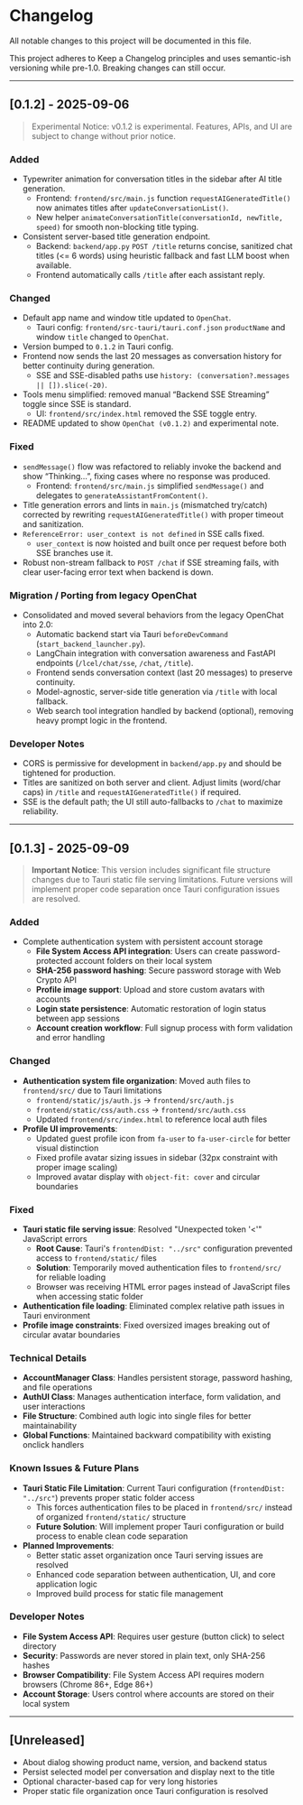 # Changelog

All notable changes to this project will be documented in this file.

This project adheres to Keep a Changelog principles and uses semantic-ish versioning while pre-1.0. Breaking changes can still occur.

---

## [0.1.2] - 2025-09-06

> Experimental Notice: v0.1.2 is experimental. Features, APIs, and UI are subject to change without prior notice.

### Added
- Typewriter animation for conversation titles in the sidebar after AI title generation.
  - Frontend: `frontend/src/main.js` function `requestAIGeneratedTitle()` now animates titles after `updateConversationList()`.
  - New helper `animateConversationTitle(conversationId, newTitle, speed)` for smooth non-blocking title typing.
- Consistent server-based title generation endpoint.
  - Backend: `backend/app.py` `POST /title` returns concise, sanitized chat titles (<= 6 words) using heuristic fallback and fast LLM boost when available.
  - Frontend automatically calls `/title` after each assistant reply.

### Changed
- Default app name and window title updated to `OpenChat`.
  - Tauri config: `frontend/src-tauri/tauri.conf.json` `productName` and window `title` changed to `OpenChat`.
- Version bumped to `0.1.2` in Tauri config.
- Frontend now sends the last 20 messages as conversation history for better continuity during generation.
  - SSE and SSE-disabled paths use `history: (conversation?.messages || []).slice(-20)`.
- Tools menu simplified: removed manual “Backend SSE Streaming” toggle since SSE is standard.
  - UI: `frontend/src/index.html` removed the SSE toggle entry.
- README updated to show `OpenChat (v0.1.2)` and experimental note.

### Fixed
- `sendMessage()` flow was refactored to reliably invoke the backend and show “Thinking…”, fixing cases where no response was produced.
  - Frontend: `frontend/src/main.js` simplified `sendMessage()` and delegates to `generateAssistantFromContent()`.
- Title generation errors and lints in `main.js` (mismatched try/catch) corrected by rewriting `requestAIGeneratedTitle()` with proper timeout and sanitization.
- `ReferenceError: user_context is not defined` in SSE calls fixed.
  - `user_context` is now hoisted and built once per request before both SSE branches use it.
- Robust non-stream fallback to `POST /chat` if SSE streaming fails, with clear user-facing error text when backend is down.

### Migration / Porting from legacy OpenChat
- Consolidated and moved several behaviors from the legacy OpenChat into 2.0:
  - Automatic backend start via Tauri `beforeDevCommand` (`start_backend_launcher.py`).
  - LangChain integration with conversation awareness and FastAPI endpoints (`/lcel/chat/sse`, `/chat`, `/title`).
  - Frontend sends conversation context (last 20 messages) to preserve continuity.
  - Model-agnostic, server-side title generation via `/title` with local fallback.
  - Web search tool integration handled by backend (optional), removing heavy prompt logic in the frontend.

### Developer Notes
- CORS is permissive for development in `backend/app.py` and should be tightened for production.
- Titles are sanitized on both server and client. Adjust limits (word/char caps) in `/title` and `requestAIGeneratedTitle()` if required.
- SSE is the default path; the UI still auto-fallbacks to `/chat` to maximize reliability.

---

## [0.1.3] - 2025-09-09

> **Important Notice**: This version includes significant file structure changes due to Tauri static file serving limitations. Future versions will implement proper code separation once Tauri configuration issues are resolved.

### Added
- Complete authentication system with persistent account storage
  - **File System Access API integration**: Users can create password-protected account folders on their local system
  - **SHA-256 password hashing**: Secure password storage with Web Crypto API
  - **Profile image support**: Upload and store custom avatars with accounts
  - **Login state persistence**: Automatic restoration of login status between app sessions
  - **Account creation workflow**: Full signup process with form validation and error handling

### Changed
- **Authentication system file organization**: Moved auth files to `frontend/src/` due to Tauri limitations
  - `frontend/static/js/auth.js` → `frontend/src/auth.js`
  - `frontend/static/css/auth.css` → `frontend/src/auth.css`
  - Updated `frontend/src/index.html` to reference local auth files
- **Profile UI improvements**: 
  - Updated guest profile icon from `fa-user` to `fa-user-circle` for better visual distinction
  - Fixed profile avatar sizing issues in sidebar (32px constraint with proper image scaling)
  - Improved avatar display with `object-fit: cover` and circular boundaries

### Fixed
- **Tauri static file serving issue**: Resolved "Unexpected token '<'" JavaScript errors
  - **Root Cause**: Tauri's `frontendDist: "../src"` configuration prevented access to `frontend/static/` files
  - **Solution**: Temporarily moved authentication files to `frontend/src/` for reliable loading
  - Browser was receiving HTML error pages instead of JavaScript files when accessing static folder
- **Authentication file loading**: Eliminated complex relative path issues in Tauri environment
- **Profile image constraints**: Fixed oversized images breaking out of circular avatar boundaries

### Technical Details
- **AccountManager Class**: Handles persistent storage, password hashing, and file operations
- **AuthUI Class**: Manages authentication interface, form validation, and user interactions
- **File Structure**: Combined auth logic into single files for better maintainability
- **Global Functions**: Maintained backward compatibility with existing onclick handlers

### Known Issues & Future Plans
- **Tauri Static File Limitation**: Current Tauri configuration (`frontendDist: "../src"`) prevents proper static folder access
  - This forces authentication files to be placed in `frontend/src/` instead of organized `frontend/static/` structure
  - **Future Solution**: Will implement proper Tauri configuration or build process to enable clean code separation
- **Planned Improvements**: 
  - Better static asset organization once Tauri serving issues are resolved
  - Enhanced code separation between authentication, UI, and core application logic
  - Improved build process for static file management

### Developer Notes
- **File System Access API**: Requires user gesture (button click) to select directory
- **Security**: Passwords are never stored in plain text, only SHA-256 hashes
- **Browser Compatibility**: File System Access API requires modern browsers (Chrome 86+, Edge 86+)
- **Account Storage**: Users control where accounts are stored on their local system

---

## [Unreleased]
- About dialog showing product name, version, and backend status
- Persist selected model per conversation and display next to the title
- Optional character-based cap for very long histories
- Proper static file organization once Tauri configuration is resolved
